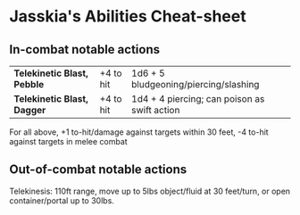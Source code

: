 # Jasskia's Abilities Cheat-sheet
## In-combat notable actions
| | | |
|-|-|-|
| **Telekinetic Blast, Pebble** | +4 to hit | 1d6 + 5 bludgeoning/piercing/slashing
| **Telekinetic Blast, Dagger** | +4 to hit | 1d4 + 4 piercing; can poison as swift action
For all above, +1 to-hit/damage against targets within 30 feet, -4 to-hit against targets in melee combat

## Out-of-combat notable actions
Telekinesis: 110ft range, move up to 5lbs object/fluid at 30 feet/turn, or open container/portal up to 30lbs.
